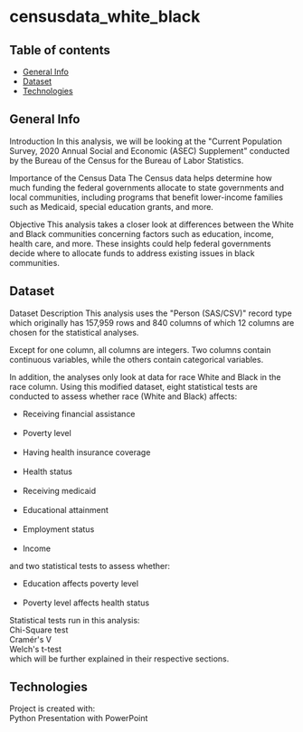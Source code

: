 # censusdata_white_black

## Table of contents

* [General Info](#general-info)
* [Dataset](#dataset)
* [Technologies](#technologies)

## General Info

Introduction
In this analysis, we will be looking at the "Current Population Survey, 2020 Annual Social and Economic (ASEC) Supplement" conducted by the Bureau of the Census for the Bureau of Labor Statistics.

Importance of the Census Data
The Census data helps determine how much funding the federal governments allocate to state governments and local communities, including programs that benefit lower-income families such as Medicaid, special education grants, and more.

Objective
This analysis takes a closer look at differences between the White and Black communities concerning factors such as education, income, health care, and more. These insights could help federal governments decide where to allocate funds to address existing issues in black communities.

## Dataset

Dataset Description
This analysis uses the "Person (SAS/CSV)" record type which originally has 157,959 rows and 840 columns of which 12 columns are chosen for the statistical analyses.

Except for one column, all columns are integers. Two columns contain continuous variables, while the others contain categorical variables.

In addition, the analyses only look at data for race White and Black in the race column. Using this modified dataset, eight statistical tests are conducted to assess whether race (White and Black) affects:

<ul><li>Receiving financial assistance</li><br>
<li>Poverty level</li><br>
<li>Having health insurance coverage</li><br>
<li>Health status</li><br>
<li>Receiving medicaid</li><br>
<li>Educational attainment</li><br>
<li>Employment status</li><br>
<li>Income</li></ul>

and two statistical tests to assess whether:<br>
<ul><li>Education affects poverty level</li><br>
<li>Poverty level affects health status</li></ul>

Statistical tests run in this analysis:<br>
Chi-Square test<br>
Cramér's V<br>
Welch's t-test<br>
which will be further explained in their respective sections.

## Technologies

Project is created with:<br>
Python
Presentation with PowerPoint

